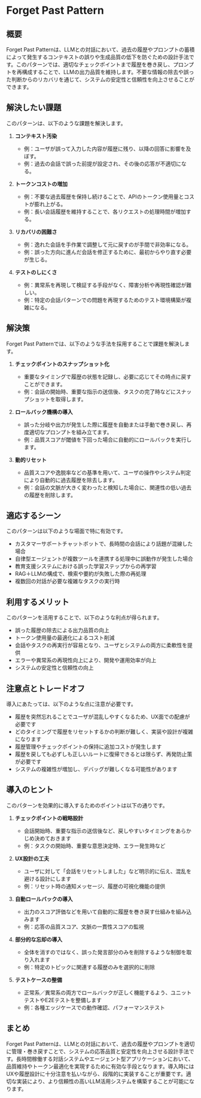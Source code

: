 # Forget Past Pattern

## 概要
Forget Past Patternは、LLMとの対話において、過去の履歴やプロンプトの蓄積によって発生するコンテキストの誤りや生成品質の低下を防ぐための設計手法です。このパターンでは、適切なチェックポイントまで履歴を巻き戻し、プロンプトを再構成することで、LLMの出力品質を維持します。不要な情報の除去や誤った判断からのリカバリを通じて、システムの安定性と信頼性を向上させることができます。

## 解決したい課題
このパターンは、以下のような課題を解決します。

1. **コンテキスト汚染**
   - 例：ユーザが誤って入力した内容が履歴に残り、以降の回答に影響を及ぼす。
   - 例：過去の会話で誤った前提が設定され、その後の応答が不適切になる。

2. **トークンコストの増加**
   - 例：不要な過去履歴を保持し続けることで、APIのトークン使用量とコストが膨れ上がる。
   - 例：長い会話履歴を維持することで、各リクエストの処理時間が増加する。

3. **リカバリの困難さ**
   - 例：逸れた会話を手作業で調整して元に戻すのが手間で非効率になる。
   - 例：誤った方向に進んだ会話を修正するために、最初からやり直す必要が生じる。

4. **テストのしにくさ**
   - 例：異常系を再現して検証する手段がなく、障害分析や再現性確認が難しい。
   - 例：特定の会話パターンでの問題を再現するためのテスト環境構築が複雑になる。

## 解決策
Forget Past Patternでは、以下のような手法を採用することで課題を解決します。

1. **チェックポイントのスナップショット化**
   - 重要なタイミングで履歴の状態を記録し、必要に応じてその時点に戻すことができます。
   - 例：会話の開始時、重要な指示の送信後、タスクの完了時などにスナップショットを取得します。

2. **ロールバック機構の導入**
   - 誤った分岐や出力が発生した際に履歴を自動または手動で巻き戻し、再度適切なプロンプトを組み立てます。
   - 例：品質スコアが閾値を下回った場合に自動的にロールバックを実行します。

3. **動的リセット**
   - 品質スコアや逸脱率などの基準を用いて、ユーザの操作やシステム判定により自動的に過去履歴を除去します。
   - 例：会話の文脈が大きく変わったと検知した場合に、関連性の低い過去の履歴を削除します。

## 適応するシーン
このパターンは以下のような場面で特に有効です。

- カスタマーサポートチャットボットで、長時間の会話により話題が混線した場合
- 自律型エージェントが複数ツールを連携する処理中に誤動作が発生した場合
- 教育支援システムにおける誤った学習ステップからの再学習
- RAG＋LLMの構成で、検索や要約が失敗した際の再処理
- 複数回の対話が必要な複雑なタスクの実行時

## 利用するメリット
このパターンを活用することで、以下のような利点が得られます。

- 誤った履歴の除去による出力品質の向上
- トークン使用量の最適化によるコスト削減
- 会話やタスクの再実行が容易となり、ユーザとシステムの両方に柔軟性を提供
- エラーや異常系の再現性向上により、開発や運用効率が向上
- システムの安定性と信頼性の向上

## 注意点とトレードオフ
導入にあたっては、以下のような点に注意が必要です。

- 履歴を突然忘れることでユーザが混乱しやすくなるため、UX面での配慮が必要です
- どのタイミングで履歴をリセットするかの判断が難しく、実装や設計が複雑になります
- 履歴管理やチェックポイントの保持に追加コストが発生します
- 履歴を戻しても必ずしも正しいルートに復帰できるとは限らず、再発防止策が必要です
- システムの複雑性が増加し、デバッグが難しくなる可能性があります

## 導入のヒント
このパターンを効果的に導入するためのポイントは以下の通りです。

1. **チェックポイントの戦略設計**
   - 会話開始時、重要な指示の送信後など、戻しやすいタイミングをあらかじめ決めておきます
   - 例：タスクの開始時、重要な意思決定時、エラー発生時など

2. **UX設計の工夫**
   - ユーザに対して「会話をリセットしました」など明示的に伝え、混乱を避ける設計にします
   - 例：リセット時の通知メッセージ、履歴の可視化機能の提供

3. **自動ロールバックの導入**
   - 出力のスコア評価などを用いて自動的に履歴を巻き戻す仕組みを組み込みます
   - 例：応答の品質スコア、文脈の一貫性スコアの監視

4. **部分的な忘却の導入**
   - 全体を消すのではなく、誤った発言部分のみを削除するような制御を取り入れます
   - 例：特定のトピックに関連する履歴のみを選択的に削除

5. **テストケースの整備**
   - 正常系／異常系の両方でロールバックが正しく機能するよう、ユニットテストやE2Eテストを整備します
   - 例：各種エッジケースでの動作確認、パフォーマンステスト

## まとめ
Forget Past Patternは、LLMとの対話において、過去の履歴やプロンプトを適切に管理・巻き戻すことで、システムの応答品質と安定性を向上させる設計手法です。長時間稼働する対話システムやエージェント型アプリケーションにおいて、品質維持やトークン最適化を実現するために有効な手段となります。導入時にはUXや履歴設計に十分注意を払いながら、段階的に実装することが重要です。適切な実装により、より信頼性の高いLLM活用システムを構築することが可能になります。
